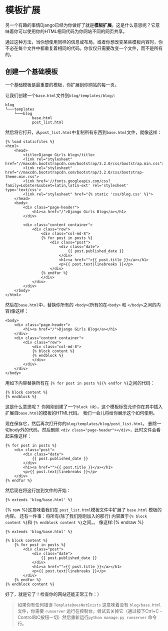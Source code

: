 # 模板扩展

另一个有趣的事情Django已经为你做好了就是**模板扩展**。这是什么意思呢？它意味着你可以使用你的HTML相同代码为你网站不同的网页共享。

通过这种方法，当你想使用同样的信息或布局，或者你想改变某些模板内容时，你不必在每个文件中都重复着相同的代码。你仅仅只需要改变一个文件，而不是所有的。

## 创建一个基础模板

一个基础模板是最重要的模板，你扩展到你网站的每一页。

让我们创建一个`base.html`文件到`blog/templates/blog/`:

    blog
    └───templates
        └───blog
                base.html
                post_list.html
    

然后将它打开，从`post_list.html`中复制所有东西到`base.html`文件，就像这样：

    {% load staticfiles %}
    <html>
        <head>
            <title>Django Girls blog</title>
            <link rel="stylesheet" href="//maxcdn.bootstrapcdn.com/bootstrap/3.2.0/css/bootstrap.min.css">
            <link rel="stylesheet" href="//maxcdn.bootstrapcdn.com/bootstrap/3.2.0/css/bootstrap-theme.min.css">
            <link href='//fonts.googleapis.com/css?family=Lobster&subset=latin,latin-ext' rel='stylesheet' type='text/css'>
            <link rel="stylesheet" href="{% static 'css/blog.css' %}">
        </head>
        <body>
            <div class="page-header">
                <h1><a href="/">Django Girls Blog</a></h1>
            </div>
    
            <div class="content container">
                <div class="row">
                    <div class="col-md-8">
                    {% for post in posts %}
                        <div class="post">
                            <div class="date">
                                {{ post.published_date }}
                            </div>
                            <h1><a href="">{{ post.title }}</a></h1>
                            <p>{{ post.text|linebreaks }}</p>
                        </div>
                    {% endfor %}
                    </div>
                </div>
            </div>
        </body>
    </html>
    

然后在`base.html`中，替换你所有的 `<body>`(所有的在`<body>` 和 `</body>`之间的内容)像这样：

    <body>
        <div class="page-header">
            <h1><a href="/">Django Girls Blog</a></h1>
        </div>
        <div class="content container">
            <div class="row">
                <div class="col-md-8">
                {% block content %}
                {% endblock %}
                </div>
            </div>
        </div>
    </body>
    

用如下内容替换所有在 `{% for post in posts %}{% endfor %}`之间的代码：

    {% block content %}
    {% endblock %}
    

这是什么意思呢？ 你刚刚创建了一个`block（块）`，这个模板标签允许你在其中插入扩展自`base.html`的模板的HTML代码。 我们一会儿将给你展示这个如何使用。

现在保存它，然后再次打开你的`blog/templates/blog/post_list.html`。 删除一切body外的代码，然后删除 `<div class="page-header"></div>`，此时文件会看起来像这样：

    {% for post in posts %}
        <div class="post">
            <div class="date">
                {{ post.published_date }}
            </div>
            <h1><a href="">{{ post.title }}</a></h1>
            <p>{{ post.text|linebreaks }}</p>
        </div>
    {% endfor %}
    

然后现在将这行加到文件的开始：

    {% extends 'blog/base.html' %}
    

{% raw %}这意味着我们在 `post_list.html`模板文件中扩展了 `base.html` 模板的内容。 还有一件事：将所有(除了我们刚刚加入的那行) 内容置于`{% block content %}`和 `{% endblock content %}`之间。。 像这样:{% endraw %}

    {% extends 'blog/base.html' %}
    
    {% block content %}
        {% for post in posts %}
            <div class="post">
                <div class="date">
                    {{ post.published_date }}
                </div>
                <h1><a href="">{{ post.title }}</a></h1>
                <p>{{ post.text|linebreaks }}</p>
            </div>
        {% endfor %}
    {% endblock content %}
    

好了，就是它了！检查你的网站还能正常工作：）

> 如果你有任何错误 `TemplateDoesNotExists` 这意味着没有 `blog/base.html` 文件，你需要 `runserver` 运行在控制台，尝试去关掉它（通过按下Ctrl+C -Control和C按钮一切）然后重新运行`python manage.py runserver` 命令行。
